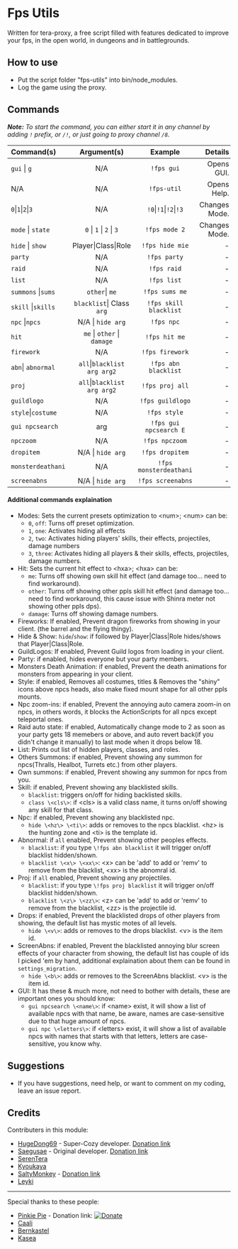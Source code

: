 # Fps Utils
Written for tera-proxy, a free script filled with features dedicated to improve your fps, in the open world, in dungeons and in battlegrounds.

## How to use
* Put the script folder "fps-utils" into bin/node_modules.
* Log the game using the proxy.

## Commands
***Note:*** *To start the command, you can either start it in any channel by adding `!` prefix, or `/!`, or just going to proxy channel `/8`.*


|    Command(s)    |         Argument(s)        |      Example         |   Details   |
|      :---        |            :---:           |        :---:         |---:         |
|   `gui` \| `g`   |             N/A            |`!fps gui`            |Opens GUI.   |
|       N/A        |             N/A            |`!fps-util`           |Opens Help.  |
|`0`\|`1`\|`2`\|`3`|             N/A            |`!0`\|`!1`\|`!2`\|`!3`|Changes Mode.|
| `mode` \| `state`| `0` \| `1` \| `2` \| `3`   |`!fps mode 2`         |Changes Mode.|
| `hide` \| `show` |    Player\|Class\|Role     |`!fps hide mie`       | - |
|     `party`      |             N/A            |`!fps party`          | - |
|      `raid`      |             N/A            |`!fps raid`           | - |
|      `list`      |             N/A            |`!fps list`           | - |
|`summons` \|`sums`|      `other`\| `me`        |`!fps sums me`        | - |
|`skill` \|`skills`|  `blacklist`\| Class `arg` |`!fps skill blacklist`| - |
|  `npc` \|`npcs`  |      N/A \| `hide arg`     |`!fps npc`            | - |
|      `hit`       | `me` \| `other` \| `damage`|`!fps hit me`         | - |
|    `firework`    |             N/A            |`!fps firework`       | - |
|`abn`\| `abnormal`|`all`\|`blacklist arg arg2` |`!fps abn blacklist`  | - |
|       `proj`     |`all`\|`blacklist arg arg2` |`!fps proj all`       | - |
|    `guildlogo`   |             N/A            |`!fps guildlogo`      | - |
|`style`\|`costume`|             N/A            |`!fps style`          | - |
|  `gui npcsearch` |             arg            |`!fps gui npcsearch E`| - |
|    `npczoom`     |             N/A            |`!fps npczoom`        | - |
|    `dropitem`    |       N/A \| `hide arg`    |`!fps dropitem`       | - |
| `monsterdeathani`|             N/A            |`!fps monsterdeathani`| - |
|   `screenabns`   |       N/A \| `hide arg`    |`!fps screenabns`     | - |

#### Additional commands explaination
- Modes: Sets the current presets optimization to \<num\>; \<num\> can be:
  - `0`, `off`: Turns off preset optimization.
  - `1`, `one`: Activates hiding all effects
  - `2`, `two`: Activates hiding players' skills, their effects, projectiles, damage numbers
  - `3`, `three`: Activates hiding all players & their skills, effects, projectiles, damage numbers.
- Hit: Sets the current hit effect to \<hxa\>; \<hxa\> can be:
  - `me`: Turns off showing own skill hit effect (and damage too... need to find workaround).
  - `other`: Turns off showing other ppls skill hit effect (and damage too... need to find workaround, this cause issue with Shinra meter not showing other ppls dps).
  - `damage`: Turns off showing damage numbers.
- Fireworks: If enabled, Prevent dragon fireworks from showing in your client. (the barrel and the flying thingy).
- Hide & Show: `hide`/`show`: if followed by Player\|Class\|Role hides/shows that Player\|Class\|Role.
- GuildLogos: If enabled, Prevent Guild logos from loading in your client.
- Party: if enabled, hides everyone but your party members.
- Monsters Death Animation: if enabled, Prevent the death animations for monsters from appearing in your client.
- Style: if enabled, Removes all costumes, titles & Removes the "shiny" icons above npcs heads, also make fixed mount shape for all other ppls mounts.
- Npc zoom-ins: if enabled, Prevent the annoying auto camera zoom-in on npcs, in others words, it blocks the ActionScripts for all npcs except teleportal ones.
- Raid auto state: if enabled, Automatically change mode to 2 as soon as your party gets 18 memebers or above, and auto revert back(if you didn't change it manually) to last mode when it drops below 18.
- List: Prints out list of hidden players, classes, and roles.
- Others Summons: if enabled, Prevent showing any summon for npcs(Thralls, Healbot, Turrets etc.) from other players.
- Own summons: if enabled, Prevent showing any summon for npcs from you.
- Skill: if enabled, Prevent showing any blacklisted skills.
  - `blacklist`: triggers on/off for hiding backlisted skills.
  - `class \<cls\>`: if \<cls\> is a valid class name, it turns on/off showing any skill for that class.
- Npc: if enabled, Prevent showing any blacklisted npc.
  - `hide \<hz\> \<ti\>`: adds or removes to the npcs blacklist. \<hz\> is the hunting zone and \<ti\> is the template id.
- Abnormal: if `all` enabled, Prevent showing other peoples effects.
  - `blacklist`: if you type `\!fps abn blacklist` it will trigger on/off blacklist hidden/shown.
  - `blacklist \<x\> \<xx\>`: \<x\> can be 'add' to add or 'remv' to remove from the blacklist, \<xx\> is the abnomral id.
- Proj: if `all` enabled, Prevent showing any projectiles.
  - `blacklist`: if you type `\!fps proj blacklist` it will trigger on/off blacklist hidden/shown.
  - `blacklist \<z\> \<zz\>`: \<z\> can be 'add' to add or 'remv' to remove from the blacklist, \<zz\> is the projectile id.
- Drops: if enabled, Prevent the blacklisted drops of other players from showing, the default list has mystic motes of all levels.
  - `hide \<v\>`: adds or removes to the drops blacklist. \<v\> is the item id.
- ScreenAbns: if enabled, Prevent the blacklisted annoying blur screen effects of your character from showing, the default list has couple of ids I picked 'em by hand, additional explaination about them can be found in `settings_migration`.
  - `hide \<b\>`: adds or removes to the ScreenAbns blacklist. \<v\> is the item id.
- GUI: It has these & much more, not need to bother with details, these are important ones you should know:
  - `gui npcsearch \<name\>`: if \<name\> exist, it will show a list of available npcs with that name, be aware, names are case-sensitive due to that huge amount of npcs.
  - `gui npc \<letters\>`: if \<letters\> exist, it will show a list of available npcs with names that starts with that letters, letters are case-sensitive, you know why.

## Suggestions
* If you have suggestions, need help, or want to comment on my coding, leave an issue report.

## Credits
Contributers in this module:
- [HugeDong69](https://github.com/codeagon) - Super-Cozy developer. [Donation link](https://ko-fi.com/codeagon)
- [Saegusae](https://github.com/Saegusae) - Original developer. [Donation link](https://www.patreon.com/saegusa)
- [SerenTera](https://github.com/SerenTera)
- [Kyoukaya](https://github.com/kyoukaya)
- [SaltyMonkey](https://github.com/SaltyMonkey) - [Donation link](https://www.patreon.com/SaltyMonkey)
- [Leyki](https://github.com/Leyki)

---

Special thanks to these people:
- [Pinkie Pie](https://github.com/pinkipi) - Donation link: [![Donate](https://img.shields.io/badge/Donate-PayPal-ff69b4.svg)](https://www.paypal.com/cgi-bin/webscr?cmd=_donations&business=5MTKARBK2CNG8&lc=US&item_name=Pinkie%27s%20TERA%20Mods&currency_code=USD)
- [Caali](https://github.com/hackerman-caali) 
- [Bernkastel](https://github.com/Bernkastel-0)
- [Kasea](https://github.com/Kaseaa)
